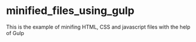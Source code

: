 # minified_files_using_gulp
 This is the example of minifing HTML, CSS and javascript files with the help of Gulp
